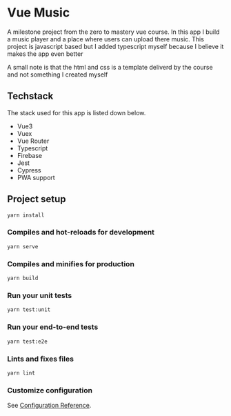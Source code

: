 # Vue Music

A milestone project from the zero to mastery vue course. In this app I build a music player and a place where users can upload there music.
This project is javascript based but I added typescript myself because I believe it makes the app even better

A small note is that the html and css is a template deliverd by the course and not something I created myself

## Techstack

The stack used for this app is listed down below.

* Vue3
* Vuex
* Vue Router
* Typescript
* Firebase
* Jest
* Cypress
* PWA support

## Project setup

```console
yarn install
```

### Compiles and hot-reloads for development

```console
yarn serve
```

### Compiles and minifies for production

```console
yarn build
```

### Run your unit tests

```console
yarn test:unit
```

### Run your end-to-end tests

```console
yarn test:e2e
```

### Lints and fixes files

```console
yarn lint
```

### Customize configuration

See [Configuration Reference](https://cli.vuejs.org/config/).
